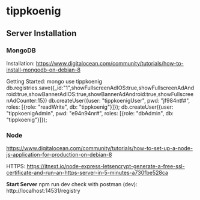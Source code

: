 # tippkoenig

## Server Installation

### MongoDB

Installation:
https://www.digitalocean.com/community/tutorials/how-to-install-mongodb-on-debian-8

Getting Started:
mongo
use tippkoenig
db.registries.save({_id:"1",showFullscreenAdIOS:true,showFullscreenAdAndroid:true,showBannerAdIOS:true,showBannerAdAndroid:true,showFullscreenAdCounter:15})
db.createUser({user: "tippkoenigUser", pwd: "jf984ntf#", roles: [{role: "readWrite", db: "tippkoenig"}]});
db.createUser({user: "tippkoenigAdmin", pwd: "e94n94nr#", roles: [{role: "dbAdmin", db: "tippkoenig"}]});

### Node

https://www.digitalocean.com/community/tutorials/how-to-set-up-a-node-js-application-for-production-on-debian-8

HTTPS:
https://itnext.io/node-express-letsencrypt-generate-a-free-ssl-certificate-and-run-an-https-server-in-5-minutes-a730fbe528ca

**Start Server**
npm run dev
check with postman (dev): http://localhost:14531/registry